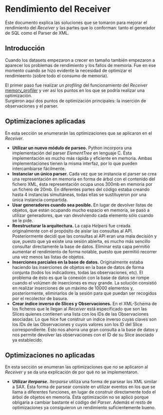 Rendimiento del Receiver
========================


Éste documento explica las soluciones que se tomaron para mejorar el rendimiento
del *Receiver* y las partes que lo conforman: tanto el generador de SQL como el
Parser de XML.

Introducción
------------
Cuando los datasets empezaron a crecer en tamaño también empezaron a aparecer
los problemas de rendimiento y los fallos de memoria.  Fue en ese momento cuando
se hizo evidente la necesidad de optimizar el rendimieento (sobre todo el
consumo de memoria).

El primer paso fue realizar un *profiling* del funcionamiento del *Receiver*
[memory_profiler](https://pypi.python.org/pypi/memory_profiler) y ver así los
puntos en los que se podría realizar una optimización.  
Surgieron aquí dos puntos de optimización principales: la inserción de
observaciones y el parser.


Optimizaciones aplicadas
------------------------
En esta sección se enumerarán las optimizaciones que se aplicaron en el *Receiver*.

* **Utilizar un nuevo módulo de parseo.** Python incorpora una implementación del
parser *ElementTree* en lenguaje C. Ésta implementación es mucho más rápida y
eficiente en memoria. Ambas implementaciones tienen la misma interfaz, por lo que
pueden intercambiarse fácilmente.
* **Instanciar un único parser.** Cada vez que se instancia el parser se crea
una representación en memoria en forma de árbol con el contenido del fichero XML,
ésta representación ocupa unos 300mb en memoria por un fichero de 20mb. En
diferentes partes del código estaba creando hasta 4 instancias simultáneas, todas
ellas se sustituyeron por una única instancia compartida.
* **Usar generadores cuando sea posible.** En lugar de devolver listas de objetos,
que están ocupando mucho espacio en memoria, se pasó a utilizar generadores, que
van devolviendo cada elemento sólo cuando se le pide.
* **Reestructurar la arquitectura.** La capa *Helpers* fue creada originalmente
con el propósito de aislar las consultas al API.  Posteriormente decidí que las
consultas al API eran una mala decisión y que, puesto que ya existe una sesión
abierta, es mucho más sencillo consultar directamente la base de datos. Eliminar
esta capa permitió aumentar el rendimiento de forma notable, puesto que permitió
recorrer una vez menos las listas de objetos.
* **Inserciones parciales en la base de datos.** Originalmente estaba haciendo las
inserciones de objetos en la base de datos de forma conjunta (todos los
indicadores, todas las observaciones, etc).  El problema de ésto es que la conexión
con la base de datos se rompe cuando el volúmen de inserciones es muy grande.  La
solución consistió en realizar inserciones de un máximo de 10000 elementos y,
posteriormente, eliminarlos de la sesión para que puedan ser recogidos por el
recolector de basura.
* **Crear índice inverso de Slices y Observaciones.** En el XML-Schema de los
ficheros que le llegan al *Receiver* está especificado que son las Slices quienes
contienen una lista con los IDs de las Observaciones asociadas.  Lo que hice
fue construir un índice inverso cuyas claves son los IDs de las Observaciones y
cuyos valores son los ID del Slice correspondiente. Ésto nos ahorra una gran
consulta a la base de datos y nos permite devolver las observaciones con el ID
de su Slice asociado ya establecido.


Optimizaciones no aplicadas
---------------------------
En esta sección se enumeran las optimizaciones que no se aplicaron al *Receiver*
y se da una explicación de por qué no se implementaron.

* **Utilizar *iterparse*.** *Iterparse* utiliza una forma de parsear los XML
similar a SAX. Ésta forma de parsear consiste en utilizar eventos en los que se
llama a diferentes funciones, en lugar de construir directamente todo el árbol de
objetos en memoria.  Ésta optimización no se aplicó porque obligaría a cambiar
bastante el código del *Parser*. Además el resto de optimizaciones ya consiguieron
un rendimiento suficientemente bueno.

